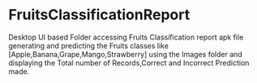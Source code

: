 # FruitsClassificationReport
Desktop UI based Folder accessing Fruits Classification report apk file generating and predicting the Fruits classes like [Apple,Banana,Grape,Mango,Strawberry] using the Images folder and displaying the Total number of Records,Correct and Incorrect Prediction made. 
